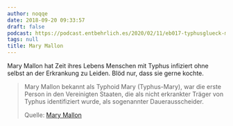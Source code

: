 ```yaml
---
author: noqqe
date: 2018-09-20 09:33:57
draft: false
podcast: https://podcast.entbehrlich.es/2020/02/11/eb017-typhusglueck-mit-pfirsicheis/
tags: null
title: Mary Mallon
---
```


Mary Mallon hat Zeit ihres Lebens Menschen mit Typhus infiziert ohne selbst an
der Erkrankung zu Leiden. Blöd nur, dass sie gerne kochte.

> Mary Mallon bekannt als Typhoid Mary (Typhus-Mary), war die erste Person in
> den Vereinigten Staaten, die als nicht erkrankter Träger von Typhus
> identifiziert wurde, als sogenannter Dauerausscheider.
>
> Quelle: [Mary Mallon](https://de.wikipedia.org/wiki/Mary_Mallon)